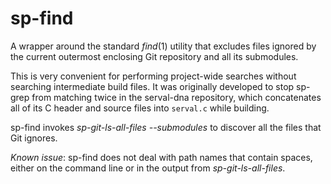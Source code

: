 sp-find
=======

A wrapper around the standard *find*(1) utility that excludes files ignored by
the current outermost enclosing Git repository and all its submodules.

This is very convenient for performing project-wide searches without searching
intermediate build files.  It was originally developed to stop sp-grep from
matching twice in the serval-dna repository, which concatenates all of its C
header and source files into `serval.c` while building.

sp-find invokes *sp-git-ls-all-files --submodules* to discover all the files
that Git ignores.

_Known issue_: sp-find does not deal with path names that contain spaces,
either on the command line or in the output from *sp-git-ls-all-files*.
